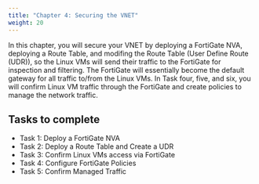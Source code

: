 ```yaml
---
title: "Chapter 4: Securing the VNET"
weight: 20
---
```






In this chapter, you will secure your VNET by deploying a FortiGate NVA, deploying a Route Table, and modifing the Route Table (User Define Route (UDR)), so the Linux VMs will send their traffic to the FortiGate for inspection and filtering.  The FortiGate will essentially become the default gateway for all traffic to/from the Linux VMs.
In Task four, five, and six, you will confirm Linux VM traffic through the FortiGate and create policies to manage the network traffic.

## Tasks to complete
- Task 1:  Deploy a FortiGate NVA
- Task 2:  Deploy a Route Table and Create a UDR
- Task 3:  Confirm Linux VMs access via FortiGate
- Task 4:  Configure FortiGate Policies
- Task 5:  Confirm Managed Traffic

